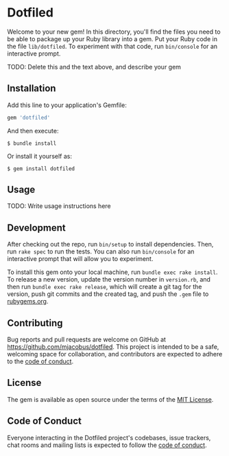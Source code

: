 # Dotfiled

Welcome to your new gem! In this directory, you'll find the files you need to be able to package up your Ruby library into a gem. Put your Ruby code in the file `lib/dotfiled`. To experiment with that code, run `bin/console` for an interactive prompt.

TODO: Delete this and the text above, and describe your gem

## Installation

Add this line to your application's Gemfile:

```ruby
gem 'dotfiled'
```

And then execute:

    $ bundle install

Or install it yourself as:

    $ gem install dotfiled

## Usage

TODO: Write usage instructions here

## Development

After checking out the repo, run `bin/setup` to install dependencies. Then, run `rake spec` to run the tests. You can also run `bin/console` for an interactive prompt that will allow you to experiment.

To install this gem onto your local machine, run `bundle exec rake install`. To release a new version, update the version number in `version.rb`, and then run `bundle exec rake release`, which will create a git tag for the version, push git commits and the created tag, and push the `.gem` file to [rubygems.org](https://rubygems.org).

## Contributing

Bug reports and pull requests are welcome on GitHub at https://github.com/mjacobus/dotfiled. This project is intended to be a safe, welcoming space for collaboration, and contributors are expected to adhere to the [code of conduct](https://github.com/mjacobus/dotfiled/blob/master/CODE_OF_CONDUCT.md).

## License

The gem is available as open source under the terms of the [MIT License](https://opensource.org/licenses/MIT).

## Code of Conduct

Everyone interacting in the Dotfiled project's codebases, issue trackers, chat rooms and mailing lists is expected to follow the [code of conduct](https://github.com/mjacobus/dotfiled/blob/master/CODE_OF_CONDUCT.md).
